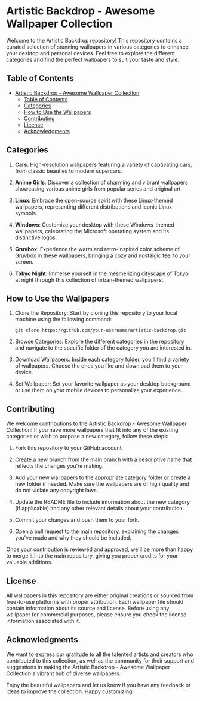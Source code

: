 
# Artistic Backdrop - Awesome Wallpaper Collection

Welcome to the Artistic Backdrop repository! This repository contains a curated selection of stunning wallpapers in various categories to enhance your desktop and personal devices. Feel free to explore the different categories and find the perfect wallpapers to suit your taste and style.

## Table of Contents

- [Artistic Backdrop - Awesome Wallpaper Collection](#artistic-backdrop---awesome-wallpaper-collection)
  - [Table of Contents](#table-of-contents)
  - [Categories](#categories)
  - [How to Use the Wallpapers](#how-to-use-the-wallpapers)
  - [Contributing](#contributing)
  - [License](#license)
  - [Acknowledgments](#acknowledgments)

## Categories

1. **Cars**: High-resolution wallpapers featuring a variety of captivating cars, from classic beauties to modern supercars.

2. **Anime Girls**: Discover a collection of charming and vibrant wallpapers showcasing various anime girls from popular series and original art.

3. **Linux**: Embrace the open-source spirit with these Linux-themed wallpapers, representing different distributions and iconic Linux symbols.

4. **Windows**: Customize your desktop with these Windows-themed wallpapers, celebrating the Microsoft operating system and its distinctive logos.

5. **Gruvbox**: Experience the warm and retro-inspired color scheme of Gruvbox in these wallpapers, bringing a cozy and nostalgic feel to your screen.

6. **Tokyo Night**: Immerse yourself in the mesmerizing cityscape of Tokyo at night through this collection of urban-themed wallpapers.

## How to Use the Wallpapers

1. Clone the Repository: Start by cloning this repository to your local machine using the following command:
   ```
   git clone https://github.com/your-username/artistic-backdrop.git
   ```

2. Browse Categories: Explore the different categories in the repository and navigate to the specific folder of the category you are interested in.

3. Download Wallpapers: Inside each category folder, you'll find a variety of wallpapers. Choose the ones you like and download them to your device.

4. Set Wallpaper: Set your favorite wallpaper as your desktop background or use them on your mobile devices to personalize your experience.

## Contributing

We welcome contributions to the Artistic Backdrop - Awesome Wallpaper Collection! If you have more wallpapers that fit into any of the existing categories or wish to propose a new category, follow these steps:

1. Fork this repository to your GitHub account.

2. Create a new branch from the main branch with a descriptive name that reflects the changes you're making.

3. Add your new wallpapers to the appropriate category folder or create a new folder if needed. Make sure the wallpapers are of high quality and do not violate any copyright laws.

4. Update the README file to include information about the new category (if applicable) and any other relevant details about your contribution.

5. Commit your changes and push them to your fork.

6. Open a pull request to the main repository, explaining the changes you've made and why they should be included.

Once your contribution is reviewed and approved, we'll be more than happy to merge it into the main repository, giving you proper credits for your valuable additions.

## License

All wallpapers in this repository are either original creations or sourced from free-to-use platforms with proper attribution. Each wallpaper file should contain information about its source and license. Before using any wallpaper for commercial purposes, please ensure you check the license information associated with it.

## Acknowledgments

We want to express our gratitude to all the talented artists and creators who contributed to this collection, as well as the community for their support and suggestions in making the Artistic Backdrop - Awesome Wallpaper Collection a vibrant hub of diverse wallpapers.

Enjoy the beautiful wallpapers and let us know if you have any feedback or ideas to improve the collection. Happy customizing!
